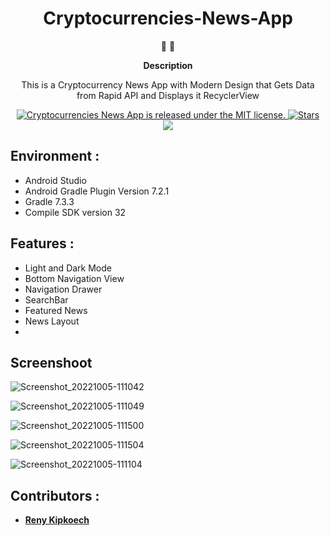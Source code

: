 <h1 align="center">
Cryptocurrencies-News-App
</h1>

<p align="center">
   📄 🚀
</p>

<p align="center">
  <strong>
   Description
  </strong>
</p>

<p align="center">
 This is a Cryptocurrency News App with Modern Design that Gets Data from Rapid API and Displays it RecyclerView
</p>

<p align="center">

<a href="https://github.com/Tr-reny/Cryptocurrencies-News-App/blob/master/LICENCE">
 <img src="https://img.shields.io/badge/license-MIT-blue.svg" alt="Cryptocurrencies News App is released under the MIT license." />
  </a>

   <a href="https://img.shields.io/github/stars/Tr-reny/Cryptocurrencies-News-App?style=social">
  <img src="https://img.shields.io/github/stars/Tr-reny/Cryptocurrencies-News-App?style=social" alt="Stars" />
 </a>

<a href="https://komarev.com/ghpvc/?username=Cryptocurrencies-News-App&color=green">
  <img src="https://komarev.com/ghpvc/?username=Cryptocurrencies-News-App&color=green" />
 </a>



</p>

## Environment :

* Android Studio
* Android Gradle Plugin Version 7.2.1
* Gradle 7.3.3
* Compile SDK version 32

## Features :

* Light and Dark Mode
* Bottom Navigation View
* Navigation Drawer
* SearchBar
* Featured News
* News Layout
*

## Screenshoot

![Screenshot_20221005-111042](https://user-images.githubusercontent.com/57016982/194015719-baf3add0-5660-4039-a8d6-a500543e765e.png)

![Screenshot_20221005-111049](https://user-images.githubusercontent.com/57016982/194015740-4fe05d00-858f-4591-a83f-2c351ecc8c9b.png)

![Screenshot_20221005-111500](https://user-images.githubusercontent.com/57016982/194015774-500ae4ae-aea2-41e2-9a60-6a3274dd62bd.png)

![Screenshot_20221005-111504](https://user-images.githubusercontent.com/57016982/194015819-d9bc0c76-f008-4495-84d3-f46e66906a02.png)

![Screenshot_20221005-111104](https://user-images.githubusercontent.com/57016982/194015853-2c4efb60-301b-4edc-aca6-b2b1b395e8cd.png)

</p>

## Contributors :

* [**Reny Kipkoech**](https://github.com/Tr-reny)






